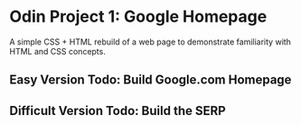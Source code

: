 # Odin Project 1: Google Homepage
A simple CSS + HTML rebuild of a web page to demonstrate familiarity with HTML and CSS concepts.

## Easy Version Todo: Build Google.com Homepage

## Difficult Version Todo: Build the SERP
